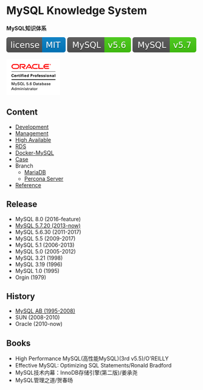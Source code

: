 # MySQL Knowledge System
**MySQL知识体系**

[![License](svg/license-MIT-blue.svg)](LICENSE)
[![MySQL56](svg/MySQL-v5.6-brightgreen.svg)](README.md)
[![MySQL57](svg/MySQL-v5.7-brightgreen.svg)](README.md)

![OCP](ocp/img/OCP_MySQL5.6DBAdmin_clr.gif)


## Content

- [Development](dev/Development.md)
- [Management](mgmt/Management.md)
- [High Available](highAvailable/HighAvailable.md)
- [RDS](rds/RDS.md)
- [Docker-MySQL](https://github.com/shawn0915/docker-study/blob/master/docker/mysql-docker.md#mysql-docker)
- [Case](case/Case.md)
- Branch
  - [MariaDB](branch/MariaDB.md)
  - [Percona Server](branch/PerconaServer.md)
- [Reference](Reference.md)

## Release

- MySQL 8.0 (2016-feature)
- [MySQL 5.7.20 (2013-now)](release/mysql-5-7.md)
- MySQL 5.6.30 (2011-2017)
- MySQL 5.5 (2009-2017)
- MySQL 5.1 (2006-2013)
- MySQL 5.0 (2005-2012)
- MySQL 3.21 (1998)
- MySQL 3.19 (1996)
- MySQL 1.0 (1995)
- Orgin (1979)

## History

- [MySQL AB (1995-2008)](https://en.wikipedia.org/wiki/MySQL_AB)
- SUN (2008-2010)
- Oracle (2010-now)

## Books

- High Performance MySQL(高性能MySQL)(3rd v5.5)/O'REILLY
- Effective MySQL: Optimizing SQL Statements/Ronald Bradford
- MySQL技术内幕：InnoDB存储引擎(第二版)/姜承尧
- MySQL管理之道/贺春旸